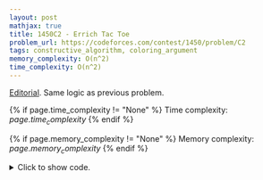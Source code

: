 ```yaml
---
layout: post
mathjax: true
title: 1450C2 - Errich Tac Toe
problem_url: https://codeforces.com/contest/1450/problem/C2
tags: constructive_algorithm, coloring_argument
memory_complexity: O(n^2)
time_complexity: O(n^2)
---
```


[Editorial](https://codeforces.com/blog/entry/85348).
Same logic as previous problem.


{% if page.time_complexity != "None" %}
Time complexity: ${{ page.time_complexity }}$
{% endif %}

{% if page.memory_complexity != "None" %}
Memory complexity: ${{ page.memory_complexity }}$
{% endif %}

<details>
<summary>
<p style="display:inline">Click to show code.</p>
</summary>
```cpp
{% raw %}
using namespace std;
using ll = long long;
using ii = pair<int, int>;
using vi = vector<int>;
template <typename InputIterator,
          typename T = typename iterator_traits<InputIterator>::value_type>
void read_n(InputIterator it, int n)
{
    copy_n(istream_iterator<T>(cin), n, it);
}
template <typename InputIterator,
          typename T = typename iterator_traits<InputIterator>::value_type>
void write(InputIterator first, InputIterator last, const char *delim = "\n")
{
    copy(first, last, ostream_iterator<T>(cout, delim));
}
void solve(vector<string> &board)
{
    int n = (int)(board).size(), kx = 0, ko = 0;
    array<vector<ii>, 3> cntx, cnto;
    for (int i = 0; i < n; ++i)
    {
        for (int j = 0; j < n; ++j)
        {
            if (board[i][j] == 'X')
            {
                cntx[(i + j) % 3].emplace_back(i, j);
                ++kx;
            }
            if (board[i][j] == 'O')
            {
                cnto[(i + j) % 3].emplace_back(i, j);
                ++ko;
            }
        }
    }
    for (int i = 0; i < 3; ++i)
    {
        for (int j = 0; j < 3; ++j)
        {
            if (i == j)
                continue;
            if ((int)(cntx[i]).size() + (int)(cnto[j]).size() <= (kx + ko) / 3)
            {
                for (auto [r, c] : cntx[i])
                    board[r][c] = 'O';
                for (auto [r, c] : cnto[j])
                    board[r][c] = 'X';
                return;
            }
        }
    }
}
int main(void)
{
    ios::sync_with_stdio(false), cin.tie(NULL);
    int t;
    cin >> t;
    while (t--)
    {
        int n;
        cin >> n;
        vector<string> board(n);
        read_n(begin(board), n);
        solve(board);
        write(begin(board), end(board));
    }
    return 0;
}

{% endraw %}
```
</details>

